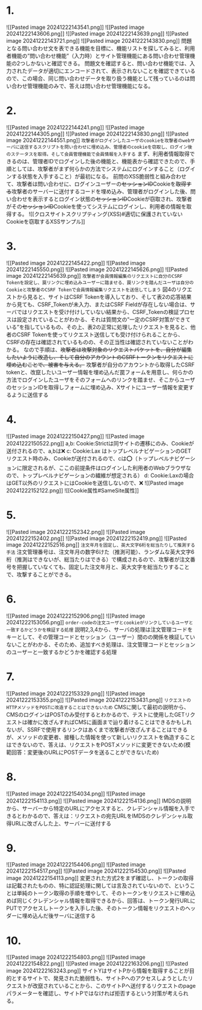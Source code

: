 # 1.
![[Pasted image 20241222143541.png]]
![[Pasted image 20241222143606.png]]
![[Pasted image 20241222143639.png]]
![[Pasted image 20241222143721.png]]
![[Pasted image 20241222143830.png]]
問題となる問い合わせ文を表できる機能を目標に、機能リストを探してみると、利用者機能の”問い合わせ機能”（入力時）とサイト管理機能にある問い合わせ管理機能の2つしかないと確認できる。
問題文を確認すると、問い合わせ機能では、入力されたデータが適切にエンコードされて、表示されないことを確認できているので、この場合、同じ問い合わせデータを取り扱う機能として残っているのは問い合わせ管理機能のみで、答えは問い合わせ管理機能になる。

# 2.
![[Pasted image 20241222144241.png]]
![[Pasted image 20241222144305.png]]
![[Pasted image 20241222143830.png]]
![[Pasted image 20241222144551.png]]
`攻撃者がログインしたユーザのcookieを攻撃者のwebサーバに送信するスクリプトを問い合わせに埋め込み、管理者のcookieを窃取し、ログイン後のステータスを取得。そして会員管理機能で会員情報を入手する`
まず、利用者情報取得できるのは、管理者IDでログインした後の機能と、機能表から確認できたので、手順としては、攻撃者がまず何らかの方法でシステムにログインすること（ログインする状態を入手すること）が最初になる。
前問のXSS脆弱性と組み合わせて、攻撃者は問い合わせに、ログインユーザーの~~セッションID~~Cookieを~~取得する~~攻撃者のサーバーに送付するコードを埋め込み、管理者がログインした後、問い合わせを表示するとログイン状態の~~セッションID~~Cookieが窃取され、攻撃者がその~~セッションID~~Cookieを使ってシステムにログインし、利用者の情報を取得する。
![[クロスサイトスクリプティング(XSS)#適切に保護されていないCookieを窃取するXSSサンプル]]

# 3.
![[Pasted image 20241222145422.png]]
![[Pasted image 20241222145550.png]]
![[Pasted image 20241222145626.png]]
![[Pasted image 20241222145639.png]]
`攻撃者が会員情報編集のリクエストに自分のCSRF Tokenを設定し、罠リンクに埋め込みユーザーに踏ませる、罠リンクを踏んだユーザは自分のCookieと攻撃者のCSRF Tokenで会員情報編集リクエストを送信してしまう`
図4のリクエストから見ると、サイトはCSRF Tokenを導入しており、そして表2の応答結果から見ても、CSRF_Tokenが未入力、またはCSRF Fieldが存在しない場合は、サーバではリクエストを受け付けしていない結果から、CSRF_Tokenの検証プロセスは設定されていることがわかる、それは質問文の”一定のCSRF対策ができている”を指しているもの、その上、表2の正常に処理したリクエストを見ると、他者のCSRF Tokenを使ってリクエスト送信しても受け付けられることから、CSRFの存在は確認されているものの、その正当性は確認されていないことがわかる。
なので手順は、~~攻撃者は攻撃対象のリクエストパケットを、自分が編集したいように改造し、そして自分のアカウントのCSRFトークンをリクエストに埋め込むことで、被害を与える。~~
攻撃者が自分のアカウントから取得したCSRF tokenと、改竄したいユーザー情報を埋め込んだ罠フォームを用意し、何らかの方法でログインしたユーザをそのフォームへのリンクを踏ませ、そこからユーザのセッションIDを取得しフォームに埋め込み、Xサイトにユーザー情報を変更するように送信する

# 4.
![[Pasted image 20241222150427.png]]
![[Pasted image 20241222150522.png]]
a,b: Cookie:Strictは同サイトの遷移にのみ、Cookieが送付されるので、a,bは❌
c: Cookie:Lax はトップレベルナビゲーションのGETリクエスト時のみ、Cookieが送付されるので、cは⭕️（トップレベルナビゲーションに限定されるが、ここの前提条件はログインした利用者のWebブラウザなので、トップレベルナビゲーションの繊維が想定される）
d: Cookie:Laxの場合はGET以外のリクエストにはCookieを送信しないので、❌
![[Pasted image 20241222152122.png]]
![[Cookie属性#SameSite属性]]

# 5.
![[Pasted image 20241222152342.png]]
![[Pasted image 20241222152402.png]]
![[Pasted image 20241222152419.png]]
![[Pasted image 20241222152516.png]]
`注文年月を固定し、英大文字6桁を総当たりして推測する手法`
注文管理番号は、注文年月の数字6けた（推測可能）、ランダムな英大文字6桁（推測はできないが、総当たりはできる）で構成されるので、攻撃者が注文番号を把握していなくても、固定した注文年月と、英大文字を総当たりすることで、攻撃することができる。

# 6.
![[Pasted image 20241222152906.png]]
![[Pasted image 20241222153056.png]]
`order-codeの注文ユーザとcookieがリンクしているユーザと一致するかどうかを検証する処理`
説明2,3,4から、サーバの処理は注文管理コードをキーとして、その管理コードとセッション（ユーザー）間のの関係を検証していないことがわかる、そのため、追加すべき処理は、注文管理コードとセッションのユーザーと一致するかどうかを確認する処理

# 7.
![[Pasted image 20241222153329.png]]
![[Pasted image 20241222153355.png]]
![[Pasted image 20241222153431.png]]
`リクエストのHTTPメソッドをPOSTに改造することはできないため`
CMSに関して最初の説明から、CMSのログインはPOSTのみ受付するとわかるので、テストに使用したGETリクエストは確かに改ざんすればCMSに画面まで辿り着けることはできるかもしれないが、SSRFで使用するリンクはあくまで攻撃者が改ざんすることはできるが、メソッドの変更者、接種した情報を使って新しいリクエストを偽造することはできないので、答えは、リクエストをPOSTメソッドに変更できないため(模範回答：変更後のURLにPOSTデータを送ることができないため)

# 8.
![[Pasted image 20241222154034.png]]
![[Pasted image 20241222154113.png]]
![[Pasted image 20241222154136.png]]
IMDSの説明から、サーバーから特定のURLにアクセスすると、クレデンシャル情報を入手できるとわかるので、答えは：リクエストの宛先URLをIMDSのクレデンシャル取得URLに改ざんした上、サーバーに送付する

# 9.
![[Pasted image 20241222154406.png]]
![[Pasted image 20241222154517.png]]
![[Pasted image 20241222154530.png]]
![[Pasted image 20241222154113.png]]
変更された方式2をまず確認し、トークンの取得は記載されたものの、特に認証処理に関しては言及されていないので、ということは単純のトークン取得の手順を増やして、そのトークンをリクエストに埋め込めば同じくクレデンシャル情報を取得できるから、回答は、トークン発行URLにPUTでアクセスしトークンを入手した後、そのトークン情報をリクエストのヘッダーに埋め込んだ後サーバに送信する
# 10.
![[Pasted image 20241222154803.png]]
![[Pasted image 20241222154822.png]]
![[Pasted image 20241222163206.png]]
![[Pasted image 20241222163243.png]]
サイトYはサイトPから情報を取得することが目的とするサイトで、発見された脆弱性も、サイトPへのアクセスしようとしたリクエストが改竄されていることから、このサイトPへ送付するリクエストのpageパラメーターを確認し、サイトPではなければ拒否するという対策が考えられる。